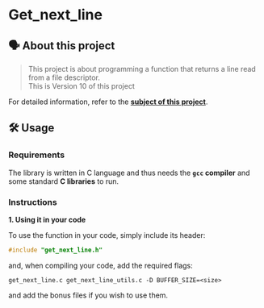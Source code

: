 # Get_next_line

## 🗣️ About this project

> This project is about programming a function that returns a line read from a file descriptor.<br/>
> This is Version 10 of this project<br/>

For detailed information, refer to the [**subject of this project**](https://github.com/vascopearson/Get_next_line/blob/master/getnextline_subject.pdf).

## 🛠️ Usage

### Requirements

The library is written in C language and thus needs the **`gcc` compiler** and some standard **C libraries** to run.

### Instructions

**1. Using it in your code**

To use the function in your code, simply include its header:

```C
#include "get_next_line.h"
```

and, when compiling your code, add the required flags:

```shell
get_next_line.c get_next_line_utils.c -D BUFFER_SIZE=<size>
```
and add the bonus files if you wish to use them.

